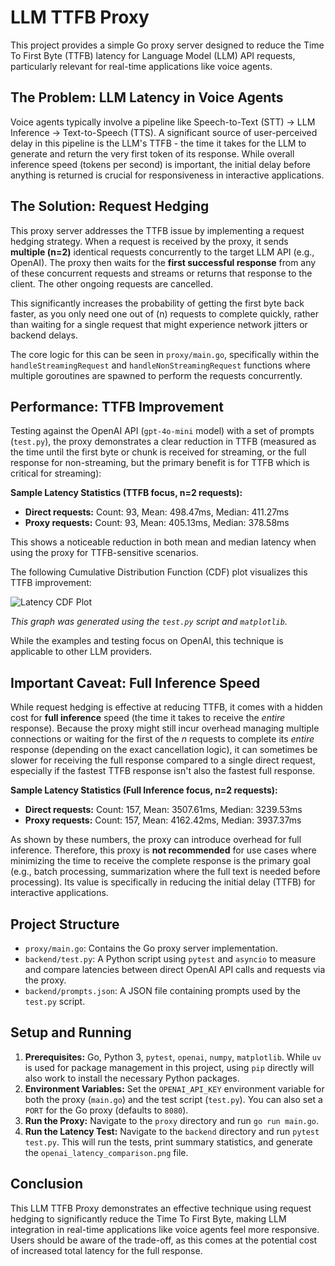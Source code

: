 # LLM TTFB Proxy

This project provides a simple Go proxy server designed to reduce the Time To First Byte (TTFB) latency for Language Model (LLM) API requests, particularly relevant for real-time applications like voice agents.

## The Problem: LLM Latency in Voice Agents

Voice agents typically involve a pipeline like Speech-to-Text (STT) -> LLM Inference -> Text-to-Speech (TTS). A significant source of user-perceived delay in this pipeline is the LLM's TTFB - the time it takes for the LLM to generate and return the very first token of its response. While overall inference speed (tokens per second) is important, the initial delay before anything is returned is crucial for responsiveness in interactive applications.

## The Solution: Request Hedging

This proxy server addresses the TTFB issue by implementing a request hedging strategy. When a request is received by the proxy, it sends **multiple (n=2)** identical requests concurrently to the target LLM API (e.g., OpenAI). The proxy then waits for the **first successful response** from any of these concurrent requests and streams or returns that response to the client. The other ongoing requests are cancelled.

This significantly increases the probability of getting the first byte back faster, as you only need one out of \(n\) requests to complete quickly, rather than waiting for a single request that might experience network jitters or backend delays.

The core logic for this can be seen in `proxy/main.go`, specifically within the `handleStreamingRequest` and `handleNonStreamingRequest` functions where multiple goroutines are spawned to perform the requests concurrently.

## Performance: TTFB Improvement

Testing against the OpenAI API (`gpt-4o-mini` model) with a set of prompts (`test.py`), the proxy demonstrates a clear reduction in TTFB (measured as the time until the first byte or chunk is received for streaming, or the full response for non-streaming, but the primary benefit is for TTFB which is critical for streaming):

**Sample Latency Statistics (TTFB focus, n=2 requests):**

- **Direct requests:** Count: 93, Mean: 498.47ms, Median: 411.27ms
- **Proxy requests:** Count: 93, Mean: 405.13ms, Median: 378.58ms

This shows a noticeable reduction in both mean and median latency when using the proxy for TTFB-sensitive scenarios.

The following Cumulative Distribution Function (CDF) plot visualizes this TTFB improvement:

![Latency CDF Plot](openai_latency_comparison.png)

_This graph was generated using the `test.py` script and `matplotlib`._

While the examples and testing focus on OpenAI, this technique is applicable to other LLM providers.

## Important Caveat: Full Inference Speed

While request hedging is effective at reducing TTFB, it comes with a hidden cost for **full inference** speed (the time it takes to receive the _entire_ response). Because the proxy might still incur overhead managing multiple connections or waiting for the first of the _n_ requests to complete its _entire_ response (depending on the exact cancellation logic), it can sometimes be slower for receiving the full response compared to a single direct request, especially if the fastest TTFB response isn't also the fastest full response.

**Sample Latency Statistics (Full Inference focus, n=2 requests):**

- **Direct requests:** Count: 157, Mean: 3507.61ms, Median: 3239.53ms
- **Proxy requests:** Count: 157, Mean: 4162.42ms, Median: 3937.37ms

As shown by these numbers, the proxy can introduce overhead for full inference. Therefore, this proxy is **not recommended** for use cases where minimizing the time to receive the complete response is the primary goal (e.g., batch processing, summarization where the full text is needed before processing). Its value is specifically in reducing the initial delay (TTFB) for interactive applications.

## Project Structure

- `proxy/main.go`: Contains the Go proxy server implementation.
- `backend/test.py`: A Python script using `pytest` and `asyncio` to measure and compare latencies between direct OpenAI API calls and requests via the proxy.
- `backend/prompts.json`: A JSON file containing prompts used by the `test.py` script.

## Setup and Running

1.  **Prerequisites:** Go, Python 3, `pytest`, `openai`, `numpy`, `matplotlib`. While `uv` is used for package management in this project, using `pip` directly will also work to install the necessary Python packages.
2.  **Environment Variables:** Set the `OPENAI_API_KEY` environment variable for both the proxy (`main.go`) and the test script (`test.py`). You can also set a `PORT` for the Go proxy (defaults to `8080`).
3.  **Run the Proxy:** Navigate to the `proxy` directory and run `go run main.go`.
4.  **Run the Latency Test:** Navigate to the `backend` directory and run `pytest test.py`. This will run the tests, print summary statistics, and generate the `openai_latency_comparison.png` file.

## Conclusion

This LLM TTFB Proxy demonstrates an effective technique using request hedging to significantly reduce the Time To First Byte, making LLM integration in real-time applications like voice agents feel more responsive. Users should be aware of the trade-off, as this comes at the potential cost of increased total latency for the full response.
